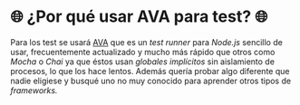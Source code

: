 
# :globe_with_meridians: ¿Por qué usar AVA para test? :globe_with_meridians: 

Para los test se usará [AVA](https://github.com/avajs/ava) que es un *test runner* para *Node.js* sencillo de usar, frecuentemente actualizado y mucho más rápido que otros como *Mocha* o *Chai* ya que éstos usan *globales implícitos* sin aislamiento de procesos, lo que los hace lentos. Además quería probar algo diferente que nadie eligiese y busqué uno no muy conocido para aprender otros tipos de *frameworks.*